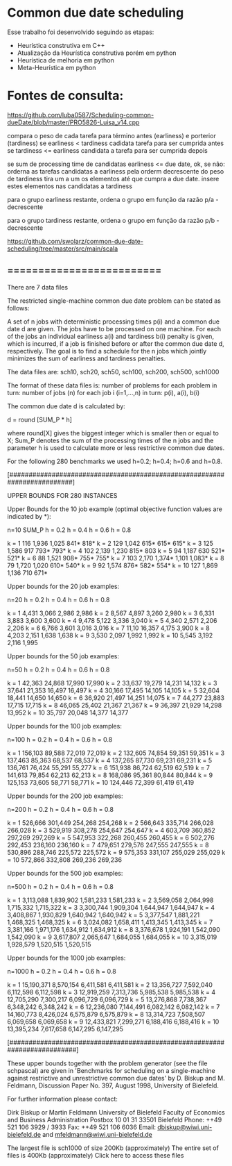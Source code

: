 # Common due date scheduling

Esse trabalho foi desenvolvido seguindo as etapas:
- Heurística construtiva em C++
- Atualização da Heurística construtiva porém em python
- Heurística de melhoria em python
- Meta-Heurística em python

# Fontes de consulta:

https://github.com/luba0587/Scheduling-common-dueDate/blob/master/PRO5826-Luisa_v14.cpp

compara o peso de cada tarefa para término antes (earliness) e porterior (tardiness)
se earliness < tardiness
    cadidata tarefa para ser cumprida antes
se tardiness <= earliness
    candidata a tarefa para ser cumprida depois


se sum de processing time de candidatas earliness <= due date, ok, se não:
    orderna as tarefas candidatas a earliness pela orderm decrescente do peso de tardiness
    tira um a um os elementos até que cumpra a due date.
    insere estes elementos nas candidatas a tardiness

para o grupo earliness restante, ordena o grupo em função da razão p/a - decrescente

para o grupo tardiness restante, ordena o grupo em função da razão p/b - decrescente

https://github.com/swolarz/common-due-date-scheduling/tree/master/src/main/scala

## ========================= ##

There are 7 data files


The restricted single-machine common due date problem can
be stated as follows:

A set of n jobs with deterministic processing times p(i)
and a common due date d are given. The jobs have to be processed
on one machine. For each of the jobs an individual earliness
a(i) and tardiness b(i) penalty is given, which is incurred, if
a job is finished before or after the common due date d,
respectively. The goal is to find a schedule for the n
jobs which jointly minimizes the sum of earliness and tardiness
penalties.

The data files are:
  sch10, sch20, sch50, sch100, sch200, sch500, sch1000

The format of these data files is:
    number of problems
    for each problem in turn:
       number of jobs (n)
       for each job i (i=1,...,n) in turn:
          p(i), a(i), b(i)

The common due date d is calculated by:

d = round [SUM_P * h] 

where round[X] gives the biggest integer which is smaller then or equal to X;
Sum_P denotes the sum of the processing times of the n jobs and 
the parameter h is used to calculate more or less restrictive common due dates.

For the following 280 benchmarks we used h=0.2; h=0.4; h=0.6 and h=0.8.


[#########################################################################]

UPPER BOUNDS FOR 280 INSTANCES

Upper Bounds for the 10 job example
(optimal objective function values are indicated by *):

n=10        SUM_P    h = 0.2    h = 0.4     h = 0.6     h = 0.8

k = 1       116      1,936      1,025       841*        818*
k = 2       129      1,042      615*        615*        615*
k = 3       125      1,586      917         793*        793*
k = 4       102      2,139      1,230       815*        803
k = 5       94       1,187      630         521*        521*
k = 6       88       1,521      908*        755*        755*
k = 7       103      2,170      1,374*      1,101       1,083*
k = 8       79       1,720      1,020       610*        540*
k = 9       92       1,574      876*        582*        554*
k = 10      127      1,869      1,136       710         671*


Upper bounds for the 20 job examples:

n=20        h = 0.2     h = 0.4     h = 0.6     h = 0.8

k = 1       4,431       3,066       2,986       2,986
k = 2       8,567       4,897       3,260       2,980
k = 3       6,331       3,883       3,600       3,600
k = 4       9,478       5,122       3,336       3,040
k = 5       4,340       2,571       2,206       2,206
k = 6       6,766       3,601       3,016       3,016
k = 7       11,10       16,357      4,175       3,900
k = 8       4,203       2,151       1,638       1,638
k = 9       3,530       2,097       1,992       1,992
k = 10      5,545       3,192       2,116       1,995


Upper bounds for the 50 job examples:

n=50        h = 0.2     h = 0.4     h = 0.6     h = 0.8

k = 1       42,363      24,868      17,990      17,990
k = 2       33,637      19,279      14,231      14,132
k = 3       37,641      21,353      16,497      16,497
k = 4       30,166      17,495      14,105      14,105
k = 5       32,604      18,441      14,650      14,650
k = 6       36,920      21,497      14,251      14,075
k = 7       44,277      23,883      17,715      17,715
k = 8       46,065      25,402      21,367      21,367
k = 9       36,397      21,929      14,298      13,952
k = 10      35,797      20,048      14,377      14,377


Upper bounds for the 100 job examples:

n=100       h = 0.2     h = 0.4     h = 0.6     h = 0.8

k = 1       156,103     89,588      72,019      72,019
k = 2       132,605     74,854      59,351      59,351
k = 3       137,463     85,363      68,537      68,537
k = 4       137,265     87,730      69,231      69,231
k = 5       136,761     76,424      55,291      55,277
k = 6       151,938     86,724      62,519      62,519
k = 7       141,613     79,854      62,213      62,213
k = 8       168,086     95,361      80,844      80,844
k = 9       125,153     73,605      58,771      58,771
k = 10      124,446     72,399      61,419      61,419


Upper bounds for the 200 job examples:

n=200       h = 0.2     h = 0.4     h = 0.6     h = 0.8

k = 1       526,666     301,449     254,268     254,268
k = 2       566,643     335,714     266,028     266,028
k = 3       529,919     308,278     254,647     254,647
k = 4       603,709     360,852     297,269     297,269
k = 5       547,953     322,268     260,455     260,455
k = 6       502,276     292,453     236,160     236,160
k = 7       479,651     279,576     247,555     247,555
k = 8       530,896     288,746     225,572     225,572
k = 9       575,353     331,107     255,029     255,029
k = 10      572,866     332,808     269,236     269,236


Upper bounds for the 500 job examples:

n=500       h = 0.2         h = 0.4             h = 0.6         h = 0.8

k = 1       3,113,088       1,839,902           1,581,233       1,581,233
k = 2       3,569,058       2,064,998           1,715,332       1,715,322
k = 3       3,300,744       1,909,304           1,644,947       1,644,947
k = 4       3,408,867       1,930,829           1,640,942       1,640,942
k = 5       3,377,547       1,881,221           1,468,325       1,468,325
k = 6       3,024,082       1,658,411           1,413,345       1,413,345
k = 7       3,381,166       1,971,176           1,634,912       1,634,912
k = 8       3,376,678       1,924,191           1,542,090       1,542,090
k = 9       3,617,807       2,065,647           1,684,055       1,684,055
k = 10      3,315,019       1,928,579           1,520,515       1,520,515


Upper bounds for the 1000 job examples:

n=1000      h = 0.2         h = 0.4         h = 0.6         h = 0.8

k = 1       15,190,371      8,570,154       6,411,581       6,411,581
k = 2       13,356,727      7,592,040       6,112,598       6,112,598
k = 3       12,919,259      7,313,736       5,985,538       5,985,538
k = 4       12,705,290      7,300,217       6,096,729       6,096,729
k = 5       13,276,868      7,738,367       6,348,242       6,348,242
k = 6       12,236,080      7,144,491       6,082,142       6,082,142
k = 7       14,160,773      8,426,024       6,575,879       6,575,879
k = 8       13,314,723      7,508,507       6,069,658       6,069,658
k = 9       12,433,821      7,299,271       6,188,416       6,188,416
k = 10      13,395,234      7,617,658       6,147,295       6,147,295

[##########################################################################]

These upper bounds together with the problem generator 
(see the file schpascal)
are given in 'Benchmarks for scheduling on a single-machine against 
restrictive and unrestrictive common due dates' 
by D. Biskup and M. Feldmann, Discussion Paper No. 397, August 1998, 
University of Bielefeld.

For further information please contact:

Dirk Biskup or Martin Feldmann
University of Bielefeld
Faculty of Economics and Business Administration
Postbox 10 01 31
33501 Bielefeld
Phone: ++49 521 106 3929 / 3933
Fax: ++49 521 106 6036
Email: dbiskup@wiwi.uni-bielefeld.de and mfeldmann@wiwi.uni-bielefeld.de

The largest file is sch1000 of size 200Kb (approximately)
The entire set of files is 400Kb (approximately)
Click here to access these files







